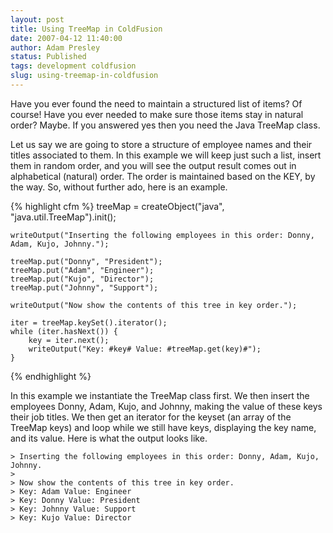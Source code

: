 ```yaml
---
layout: post
title: Using TreeMap in ColdFusion
date: 2007-04-12 11:40:00
author: Adam Presley
status: Published
tags: development coldfusion
slug: using-treemap-in-coldfusion
---
```


Have you ever found the need to maintain a structured list of items? Of
course! Have you ever needed to make sure those items stay in natural
order? Maybe. If you answered yes then you need the Java TreeMap class.

Let us say we are going to store a structure of employee names and their
titles associated to them. In this example we will keep just such a
list, insert them in random order, and you will see the output result
comes out in alphabetical (natural) order. The order is maintained based
on the KEY, by the way. So, without further ado, here is an example.

{% highlight cfm %}
<cfscript>
	treeMap = createObject("java", "java.util.TreeMap").init();

	writeOutput("Inserting the following employees in this order: Donny, Adam, Kujo, Johnny.");

	treeMap.put("Donny", "President");
	treeMap.put("Adam", "Engineer");
	treeMap.put("Kujo", "Director");
	treeMap.put("Johnny", "Support");

	writeOutput("Now show the contents of this tree in key order.");

	iter = treeMap.keySet().iterator();
	while (iter.hasNext()) {
		key = iter.next();
		writeOutput("Key: #key# Value: #treeMap.get(key)#");
	}
</cfscript>
{% endhighlight %}

In this example we instantiate the TreeMap class first. We then insert
the employees Donny, Adam, Kujo, and Johnny, making the value of these
keys their job titles. We then get an iterator for the keyset (an array
of the TreeMap keys) and loop while we still have keys, displaying the
key name, and its value. Here is what the output looks like.

	> Inserting the following employees in this order: Donny, Adam, Kujo, Johnny.
	>
	> Now show the contents of this tree in key order.
	> Key: Adam Value: Engineer
	> Key: Donny Value: President
	> Key: Johnny Value: Support
	> Key: Kujo Value: Director
